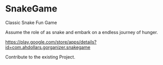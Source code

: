 # SnakeGame
Classic Snake Fun Game

Assume the role of as snake and embark on a endless journey of hunger.

https://play.google.com/store/apps/details?id=com.ahdollars.gorganizer.snakegame

Contribute to the existing Project.
